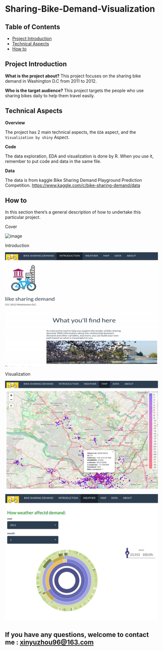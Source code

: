 # Sharing-Bike-Demand-Visualization

## Table of Contents

- [Project Introduction](#project-introduction)
- [Technical Aspects](#technical-aspects)
- [How to](#how-to)

## Project Introduction

**What is the project about?**
This project focuses on the sharing bike demand in Washington D.C from 2011 to 2012. 

**Who is the target audience?**
This project targets the people who use sharing bikes daily to help them travel easily.

## Technical Aspects 

**Overview**

The project has 2 main technical aspects, the `EDA`  aspect, and the `Visualization by shiny` Aspect.

**Code**

The data exploration, EDA and visualization is done by R. When you use it, remember to put code and data in the same file.

**Data**

The data is from kaggle Bike Sharing Demand Playground Prediction Competition. https://www.kaggle.com/c/bike-sharing-demand/data

## How to

In this section there’s a general description of how to undertake this particular project.

Cover 

![image](https://github.com/96xinyuzhou/Sharing-Bike-Demand-Visualization/blob/main/picture/%E6%88%AA%E5%B1%8F2020-09-24%20%E4%B8%8A%E5%8D%889.46.05.png)

Introduction

![image](https://github.com/96xinyuzhou/Sharing-Bike-Demand-Visualization/blob/main/picture/%E6%88%AA%E5%B1%8F2020-09-24%20%E4%B8%8A%E5%8D%889.44.36.png)

Visualization

![image](https://github.com/96xinyuzhou/Sharing-Bike-Demand-Visualization/blob/main/picture/%E6%88%AA%E5%B1%8F2020-09-24%20%E4%B8%8A%E5%8D%889.43.42.png)

![image](https://github.com/96xinyuzhou/Sharing-Bike-Demand-Visualization/blob/main/picture/%E6%88%AA%E5%B1%8F2020-09-24%20%E4%B8%8A%E5%8D%889.44.03.png)

## If you have any questions, welcome to contact me : xinyuzhou96@163.com
